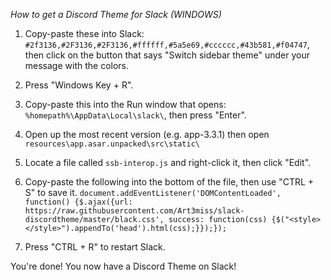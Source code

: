 *How to get a Discord Theme for Slack (WINDOWS)*

1. Copy-paste these into Slack: `#2f3136,#2F3136,#2F3136,#ffffff,#5a5e69,#cccccc,#43b581,#f04747`, then click on the button that says "Switch sidebar theme" under your message with the colors. 
2. Press "Windows Key + R".

3. Copy-paste this into the Run window that opens: `%homepath%\AppData\Local\slack\`, then press "Enter".

4. Open up the most recent version (e.g. app-3.3.1) then open `resources\app.asar.unpacked\src\static\`

5. Locate a file called `ssb-interop.js` and right-click it, then click "Edit".

6. Copy-paste the following into the bottom of the file, then use "CTRL + S" to save it. `document.addEventListener('DOMContentLoaded', function() {$.ajax({url: https://raw.githubusercontent.com/Art3miss/slack-discordtheme/master/black.css', success: function(css) {$("<style></style>").appendTo('head').html(css);}});});`

7. Press "CTRL + R" to restart Slack.



You're done! You now have a Discord Theme on Slack!